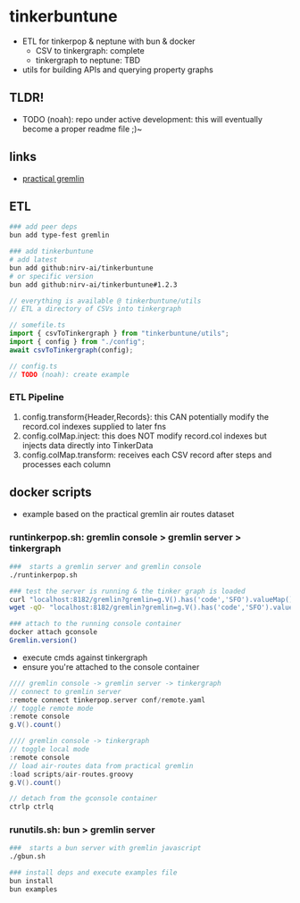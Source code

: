 # tinkerbuntune

- ETL for tinkerpop & neptune with bun & docker
  - CSV to tinkergraph: complete
  - tinkergraph to neptune: TBD
- utils for building APIs and querying property graphs

## TLDR!

- TODO (noah): repo under active development: this will eventually become a proper readme file ;)~

## links

- [practical gremlin](https://kelvinlawrence.net/book/Gremlin-Graph-Guide.html)

## ETL

```sh
### add peer deps
bun add type-fest gremlin

### add tinkerbuntune
# add latest
bun add github:nirv-ai/tinkerbuntune
# or specific version
bun add github:nirv-ai/tinkerbuntune#1.2.3

```

```ts
// everything is available @ tinkerbuntune/utils
// ETL a directory of CSVs into tinkergraph

// somefile.ts
import { csvToTinkergraph } from "tinkerbuntune/utils";
import { config } from "./config";
await csvToTinkergraph(config);

// config.ts
// TODO (noah): create example
```

### ETL Pipeline

1. config.transform{Header,Records}: this CAN potentially modify the record.col indexes supplied to later fns
2. config.colMap.inject: this does NOT modify record.col indexes but injects data directly into TinkerData
3. config.colMap.transform: receives each CSV record after steps and processes each column

## docker scripts

- example based on the practical gremlin air routes dataset

### runtinkerpop.sh: gremlin console > gremlin server > tinkergraph

```sh
###  starts a gremlin server and gremlin console
./runtinkerpop.sh

### test the server is running & the tinker graph is loaded
curl "localhost:8182/gremlin?gremlin=g.V().has('code','SFO').valueMap()"
wget -qO- "localhost:8182/gremlin?gremlin=g.V().has('code','SFO').valueMap()"

### attach to the running console container
docker attach gconsole
Gremlin.version()
```

- execute cmds against tinkergraph
- ensure you're attached to the console container

```groovy
//// gremlin console -> gremlin server -> tinkergraph
// connect to gremlin server
:remote connect tinkerpop.server conf/remote.yaml
// toggle remote mode
:remote console
g.V().count()

//// gremlin console -> tinkergraph
// toggle local mode
:remote console
// load air-routes data from practical gremlin
:load scripts/air-routes.groovy
g.V().count()

// detach from the gconsole container
ctrlp ctrlq
```

### runutils.sh: bun > gremlin server

```sh
###  starts a bun server with gremlin javascript
./gbun.sh

### install deps and execute examples file
bun install
bun examples

```
